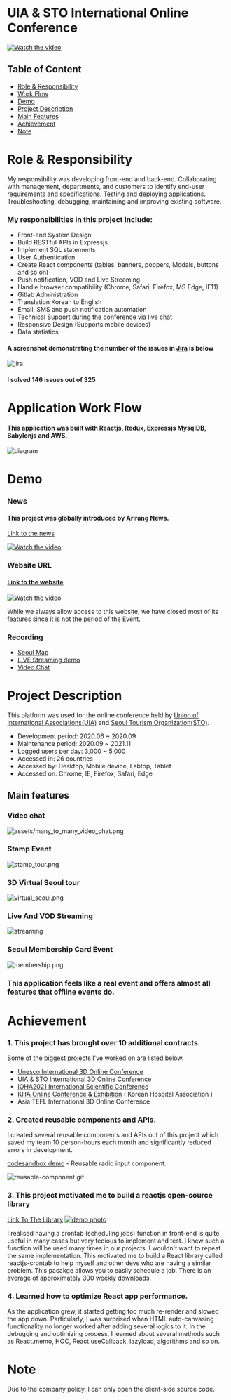 # UIA & STO International Online Conference

[![Watch the video](assets/virtual_seoul2.gif)](https://wclf2021.miceworld.or.kr/)

## Table of Content

- [Role & Responsibility](#Role--Responsibility)
- [Work Flow](#Application-Work-Flow)
- [Demo](#Demo)
- [Project Description](#Project-Description)
- [Main Features](#Main-features)
- [Achievement](#Achievement)
- [Note](#note)

# Role & Responsibility

My responsibility was developing front-end and back-end. Collaborating with management, departments, and customers to identify end-user requirements and specifications. Testing and deploying applications. Troubleshooting, debugging, maintaining and improving existing software.

### My responsibilities in this project include:

- Front-end System Design
- Build RESTful APIs in Expressjs
- Implement SQL statements
- User Authentication
- Create React components (tables, banners, poppers, Modals, buttons and so on)
- Push notification, VOD and Live Streaming
- Handle browser compatibility (Chrome, Safari, Firefox, MS Edge, IE11)
- Gitlab Administration
- Translation Korean to English
- Email, SMS and push notification automation
- Technical Support during the conference via live chat
- Responsive Design (Supports mobile devices)
- Data statistics

#### A screenshot demonstrating the number of the issues in [Jira](https://www.atlassian.com/software/jira) is below

![jira](assets/jira3.jpg)

#### I solved 146 issues out of 325

# Application Work Flow

#### This application was built with Reactjs, Redux, Expressjs MysqlDB, Babylonjs and AWS.

![diagram](assets/diagram.png)

# Demo

### News

#### This project was globally introduced by Arirang News.

[Link to the news](https://www.youtube.com/watch?v=ksBnRT1f2Ak&t=2s)

[![Watch the video](assets/news.jpg)](https://www.youtube.com/watch?v=ksBnRT1f2Ak&t=2s)

### Website URL

#### [Link to the website](https://wclf2021.miceworld.or.kr/)

[![Watch the video](assets/virtual_seoul2.gif)](https://wclf2021.miceworld.or.kr/)

While we always allow access to this website, we have closed most of its features since it is not the period of the Event.

### Recording

- [Seoul Map](https://www.youtube.com/watch?v=6EdqKznxncA)
- [LIVE Streaming demo](https://www.youtube.com/watch?v=a9wX4MSkSyg)
- [Video Chat](https://www.youtube.com/watch?v=edzgNn5f5yQ)

# Project Description

This platform was used for the online conference held by [Union of International Associations(UIA)](https://uia.org/) and [Seoul Tourism Organization(STO)](http://www.sto.or.kr/english/index).

- Development period: 2020.06 ~ 2020.09
- Maintenance period: 2020.09 ~ 2021.11
- Logged users per day: 3,000 ~ 5,000
- Accessed in: 26 countries
- Accessed by: Desktop, Mobile device, Labtop, Tablet
- Accessed on: Chrome, IE, Firefox, Safari, Edge

## Main features

### Video chat

![assets/many_to_many_video_chat.png](assets/video_chat.jpg)

### Stamp Event

![stamp_tour.png](assets/stamp_tour.png)

### 3D Virtual Seoul tour

![virtual_seoul.png](assets/virtual_seoul.png)

### Live And VOD Streaming

![streaming](assets/live_streaming.jpg)

### Seoul Membership Card Event

![membership.png](assets/membership.png)


### This application feels like a real event and offers almost all features that offline events do.

# Achievement

### 1. This project has brought over 10 additional contracts.

Some of the biggest projects I've worked on are listed below.



- [Unesco International 3D Online Conference](https://iclc2021.govent.io/)
- [UIA & STO International 3D Online Conference](https://wclf2021.miceworld.or.kr/) 
- [IOHA2021 International Scientific Conference](https://ioha2021conference.org/) 
- [KHA Online Conference & Exhibition](https://khc2020.salin.co.kr) ( Korean Hospital Association )
- Asia TEFL International 3D Online Conference

### 2. Created reusable components and APIs.

I created several reusable components and APIs out of this project which saved my team 10 person-hours each month and significantly reduced errors in development.

[codesandbox demo](https://codesandbox.io/s/radio-3mtce?file=/src/App.jsx) - Reusable radio input component.

![reusable-component.gif](assets/reusable_component.gif)

### 3. This project motivated me to build a reactjs open-source library

[Link To The Library](https://www.npmjs.com/package/reactjs-crontab)
[![demo photo](assets/crontab.png)](https://www.npmjs.com/package/reactjs-crontab)

I realised having a crontab (scheduling jobs) function in front-end is quite useful in many cases but very tedious to implement and test. I knew such a function will be used many times in our projects. I wouldn't want to repeat the same implementation. This motivated me to build a React library called reactjs-crontab to help myself and other devs who are having a similar problem. This pacakge allows you to easily schedule a job. There is an average of approximately 300 weekly downloads.

### 4. Learned how to optimize React app performance.

As the application grew, it started getting too much re-render and slowed the app down. Particularly, I was surprised when HTML auto-canvasing functionality no longer worked after adding several logics to it. In the debugging and optimizing process, I learned about several methods such as React.memo, HOC, React.useCallback, lazyload, algorithms and so on.    

# Note 

Due to the company policy, I can only open the client-side source code.
